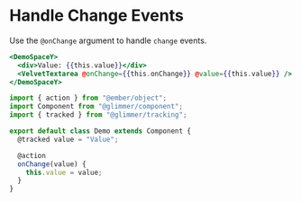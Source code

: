 # Handle Change Events

Use the `@onChange` argument to handle `change` events.

```hbs template
<DemoSpaceY>
  <div>Value: {{this.value}}</div>
  <VelvetTextarea @onChange={{this.onChange}} @value={{this.value}} />
</DemoSpaceY>
```

```js component
import { action } from "@ember/object";
import Component from "@glimmer/component";
import { tracked } from "@glimmer/tracking";

export default class Demo extends Component {
  @tracked value = "Value";

  @action
  onChange(value) {
    this.value = value;
  }
}
```
